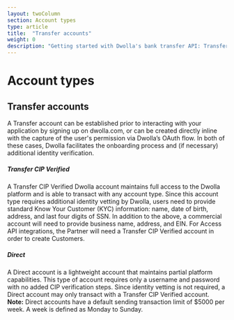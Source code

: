 ```yaml
---
layout: twoColumn
section: Account types
type: article
title:  "Transfer accounts"
weight: 0
description: "Getting started with Dwolla's bank transfer API: Transfer accounts."
---
```


# Account types

## Transfer accounts

A Transfer account can be established prior to interacting with your application by signing up on dwolla.com, or can be created directly inline with the capture of the user's permission via Dwolla’s OAuth flow. In both of these cases, Dwolla facilitates the onboarding process and (if necessary) additional identity verification.

##### Transfer CIP Verified

A Transfer CIP Verified Dwolla account maintains full access to the Dwolla platform and is able to transact with any account type. Since this account type requires additional identity vetting by Dwolla, users need to provide standard Know Your Customer (KYC) information: name, date of birth, address, and last four digits of SSN. In addition to the above, a commercial account will need to provide business name, address, and EIN. For Access API integrations, the Partner will need a Transfer CIP Verified account in order to create Customers.

#####  Direct

A Direct account is a lightweight account that maintains partial platform capabilities. This type of account requires only a username and password with no added CIP verification steps. Since identity vetting is not required, a Direct account may only transact with a Transfer CIP Verified account. **Note:** Direct accounts have a default sending transaction limit of $5000 per week. A week is defined as Monday to Sunday.
